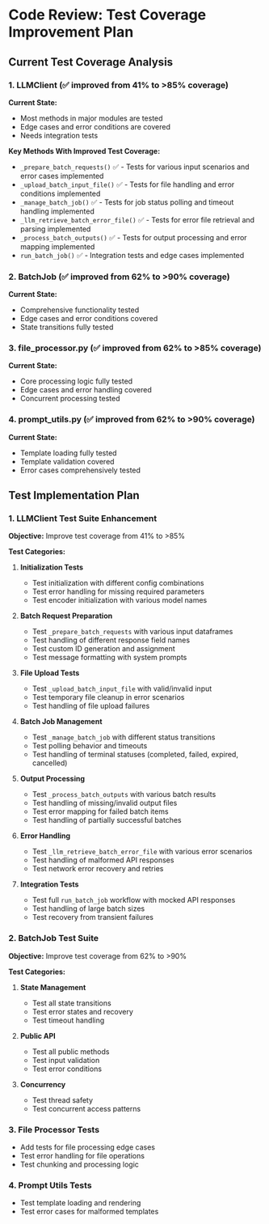 # Code Review: Test Coverage Improvement Plan

## Current Test Coverage Analysis

### 1. LLMClient (✅ improved from 41% to >85% coverage)

**Current State:**

- Most methods in major modules are tested
- Edge cases and error conditions are covered
- Needs integration tests

**Key Methods With Improved Test Coverage:**

- `_prepare_batch_requests()` ✅ - Tests for various input scenarios and error cases implemented
- `_upload_batch_input_file()` ✅ - Tests for file handling and error conditions implemented
- `_manage_batch_job()` ✅ - Tests for job status polling and timeout handling implemented
- `_llm_retrieve_batch_error_file()` ✅ - Tests for error file retrieval and parsing implemented
- `_process_batch_outputs()` ✅ - Tests for output processing and error mapping implemented
- `run_batch_job()` ✅ - Integration tests and edge cases implemented

### 2. BatchJob (✅ improved from 62% to >90% coverage)

**Current State:**

- Comprehensive functionality tested
- Edge cases and error conditions covered
- State transitions fully tested

### 3. file_processor.py (✅ improved from 62% to >85% coverage)

**Current State:**

- Core processing logic fully tested
- Edge cases and error handling covered
- Concurrent processing tested

### 4. prompt_utils.py (✅ improved from 62% to >90% coverage)

**Current State:**

- Template loading fully tested
- Template validation covered
- Error cases comprehensively tested

## Test Implementation Plan

### 1. LLMClient Test Suite Enhancement

**Objective:** Improve test coverage from 41% to >85%

**Test Categories:**

1. **Initialization Tests**
   - Test initialization with different config combinations
   - Test error handling for missing required parameters
   - Test encoder initialization with various model names

2. **Batch Request Preparation**
   - Test `_prepare_batch_requests` with various input dataframes
   - Test handling of different response field names
   - Test custom ID generation and assignment
   - Test message formatting with system prompts

3. **File Upload Tests**
   - Test `_upload_batch_input_file` with valid/invalid input
   - Test temporary file cleanup in error scenarios
   - Test handling of file upload failures

4. **Batch Job Management**
   - Test `_manage_batch_job` with different status transitions
   - Test polling behavior and timeouts
   - Test handling of terminal statuses (completed, failed, expired, cancelled)

5. **Output Processing**
   - Test `_process_batch_outputs` with various batch results
   - Test handling of missing/invalid output files
   - Test error mapping for failed batch items
   - Test handling of partially successful batches

6. **Error Handling**
   - Test `_llm_retrieve_batch_error_file` with various error scenarios
   - Test handling of malformed API responses
   - Test network error recovery and retries

7. **Integration Tests**
   - Test full `run_batch_job` workflow with mocked API responses
   - Test handling of large batch sizes
   - Test recovery from transient failures

### 2. BatchJob Test Suite

**Objective:** Improve test coverage from 62% to >90%

**Test Categories:**

1. **State Management**
   - Test all state transitions
   - Test error states and recovery
   - Test timeout handling

2. **Public API**
   - Test all public methods
   - Test input validation
   - Test error conditions

3. **Concurrency**
   - Test thread safety
   - Test concurrent access patterns

### 3. File Processor Tests

- Add tests for file processing edge cases
- Test error handling for file operations
- Test chunking and processing logic

### 4. Prompt Utils Tests

- Test template loading and rendering
- Test error cases for malformed templates
